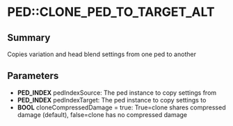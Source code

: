 # PED::CLONE_PED_TO_TARGET_ALT

## Summary
Copies variation and head blend settings from one ped to another

## Parameters
* **PED_INDEX** pedIndexSource: The ped instance to copy settings from
* **PED_INDEX** pedIndexTarget: The ped instance to copy settings to
* **BOOL** cloneCompressedDamage = true: True=clone shares compressed damage (default), false=clone has no compressed damage